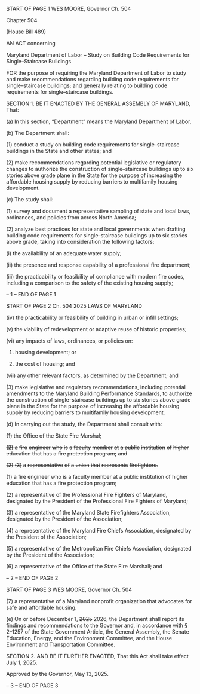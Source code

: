 START OF PAGE 1
WES MOORE, Governor Ch. 504

Chapter 504

(House Bill 489)

AN ACT concerning

Maryland Department of Labor – Study on Building Code Requirements for
Single–Staircase Buildings

FOR the purpose of requiring the Maryland Department of Labor to study and make
recommendations regarding building code requirements for single–staircase
buildings; and generally relating to building code requirements for single–staircase
buildings.

SECTION 1. BE IT ENACTED BY THE GENERAL ASSEMBLY OF MARYLAND,
That:

(a) In this section, “Department” means the Maryland Department of Labor.

(b) The Department shall:

(1) conduct a study on building code requirements for single–staircase
buildings in the State and other states; and

(2) make recommendations regarding potential legislative or regulatory
changes to authorize the construction of single–staircase buildings up to six stories above
grade plane in the State for the purpose of increasing the affordable housing supply by
reducing barriers to multifamily housing development.

(c) The study shall:

(1) survey and document a representative sampling of state and local laws,
ordinances, and policies from across North America;

(2) analyze best practices for state and local governments when drafting
building code requirements for single–staircase buildings up to six stories above grade,
taking into consideration the following factors:

(i) the availability of an adequate water supply;

(ii) the presence and response capability of a professional fire
department;

(iii) the practicability or feasibility of compliance with modern fire
codes, including a comparison to the safety of the existing housing supply;

– 1 –
END OF PAGE 1

START OF PAGE 2
Ch. 504 2025 LAWS OF MARYLAND

(iv) the practicability or feasibility of building in urban or infill
settings;

(v) the viability of redevelopment or adaptive reuse of historic
properties;

(vi) any impacts of laws, ordinances, or policies on:

1. housing development; or

2. the cost of housing; and

(vii) any other relevant factors, as determined by the Department;
and

(3) make legislative and regulatory recommendations, including potential
amendments to the Maryland Building Performance Standards, to authorize the
construction of single–staircase buildings up to six stories above grade plane in the State
for the purpose of increasing the affordable housing supply by reducing barriers to
multifamily housing development.

(d) In carrying out the study, the Department shall consult with:

~~(1)~~ ~~the~~ ~~Office~~ ~~of~~ ~~the~~ ~~State~~ ~~Fire~~ ~~Marshal;~~

~~(2)~~ ~~a~~ ~~fire~~ ~~engineer~~ ~~who~~ ~~is~~ ~~a~~ ~~faculty~~ ~~member~~ ~~at~~ ~~a~~ ~~public~~ ~~institution~~ ~~of~~ ~~higher~~
~~education~~ ~~that~~ ~~has~~ ~~a~~ ~~fire~~ ~~protection~~ ~~program;~~ ~~and~~

~~(2)~~ ~~(3)~~ ~~a~~ ~~representative~~ ~~of~~ ~~a~~ ~~union~~ ~~that~~ ~~represents~~ ~~firefighters.~~

(1) a fire engineer who is a faculty member at a public institution of higher
education that has a fire protection program;

(2) a representative of the Professional Fire Fighters of Maryland,
designated by the President of the Professional Fire Fighters of Maryland;

(3) a representative of the Maryland State Firefighters Association,
designated by the President of the Association;

(4) a representative of the Maryland Fire Chiefs Association, designated by
the President of the Association;

(5) a representative of the Metropolitan Fire Chiefs Association, designated
by the President of the Association;

(6) a representative of the Office of the State Fire Marshall; and

– 2 –
END OF PAGE 2

START OF PAGE 3
WES MOORE, Governor Ch. 504

(7) a representative of a Maryland nonprofit organization that advocates for
safe and affordable housing.

(e) On or before December 1, ~~2025~~ 2026, the Department shall report its findings
and recommendations to the Governor and, in accordance with § 2–1257 of the State
Government Article, the General Assembly, the Senate Education, Energy, and the
Environment Committee, and the House Environment and Transportation Committee.

SECTION 2. AND BE IT FURTHER ENACTED, That this Act shall take effect July
1, 2025.

Approved by the Governor, May 13, 2025.

– 3 –
END OF PAGE 3